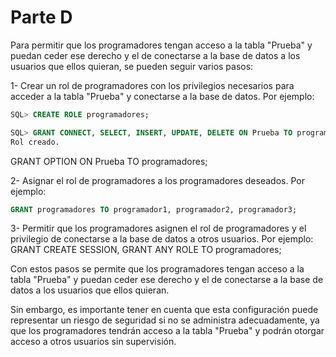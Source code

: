 # Parte D

Para permitir que los programadores tengan acceso a la tabla "Prueba" y puedan ceder ese derecho y el de conectarse a la base de datos a los usuarios que ellos quieran, se pueden seguir varios pasos:
    
1- Crear un rol de programadores con los privilegios necesarios para acceder a la tabla "Prueba" y conectarse a la base de datos. Por ejemplo:

```sql
SQL> CREATE ROLE programadores;

SQL> GRANT CONNECT, SELECT, INSERT, UPDATE, DELETE ON Prueba TO programadores;
Rol creado.
```
GRANT OPTION ON Prueba TO programadores;

2- Asignar el rol de programadores a los programadores deseados. Por ejemplo:

```sql
GRANT programadores TO programador1, programador2, programador3;
```

3- Permitir que los programadores asignen el rol de programadores y el privilegio de conectarse a la base de datos a otros usuarios. Por ejemplo:
GRANT CREATE SESSION, GRANT ANY ROLE TO programadores;

Con estos pasos se permite que los programadores tengan acceso a la tabla "Prueba" y puedan ceder ese derecho y el de conectarse a la base de datos a los usuarios que ellos quieran. 

Sin embargo, es importante tener en cuenta que esta configuración puede representar un riesgo de seguridad si no se administra adecuadamente, ya que los programadores tendrán acceso a la tabla "Prueba" y podrán otorgar acceso a otros usuarios sin supervisión.